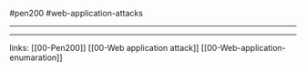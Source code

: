 #pen200 #web-application-attacks 

---
















---
links:
[[00-Pen200]]
[[00-Web application attack]]
[[00-Web-application-enumaration]]
